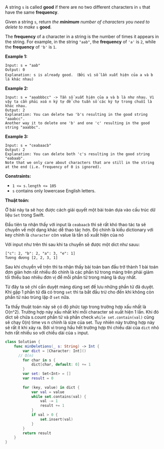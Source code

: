 A string `s` is called **good** if there are no two different characters in `s` that have the same **frequency**.

Given a string `s`, return *the **minimum** number of characters you need to delete to make* `s` **good**.

The **frequency** of a character in a string is the number of times it appears in the string. For example, in the string `"aab"`, the **frequency** of `'a'` is `2`, while the **frequency** of `'b'` is `1`.

 

**Example 1:**

```
Input: s = "aab"
Output: 0
Explanation: s is already good.　（Bởi vì số lần xuất hiện của a và b là khác nhau)
```

**Example 2:**

```
Input: s = "aaabbbcc" -> Tần số xuất hiện của a và b là như nhau. Vì vậy ta cần phải xoá n ký tự để cho tuần số các ký tự trong chuỗi là khác nhau. 
Output: 2
Explanation: You can delete two 'b's resulting in the good string "aaabcc".
Another way it to delete one 'b' and one 'c' resulting in the good string "aaabbc".
```

**Example 3:**

```
Input: s = "ceabaacb"
Output: 2
Explanation: You can delete both 'c's resulting in the good string "eabaab".
Note that we only care about characters that are still in the string at the end (i.e. frequency of 0 is ignored).
```

 

**Constraints:**

- `1 <= s.length <= 105`
- `s` contains only lowercase English letters.



**Thuật toán:**

Ở bài này ta sẽ học được cách giải quyết một bài toán dựa vào cấu trúc dữ liệu `Set` trong Swift.

Đầu tiên ta nhận thấy với input là `ceabaacb` thì sẽ rất khó thao tác ta sẽ chuyển về một dạng khác dễ thao tác hơn. Đó chính là kiểu dictionary với key chính là `character` còn value là tần số xuất hiện của nó

Với input như trên thì sau khi ta chuyển sẽ được một dict như sauu:

```
["c": 2, "b": 2, "a": 3, "e": 1] 
Tương đương [2, 2, 3, 1]
```

Sau khi chuyển về trên thì ta nhận thấy bài toán ban đầu trở thành 1 bài toán đơn giản hơn rất nhiều đó chính là các phần tử trong mảng trên phải giảm tối thiểu bao nhiêu đơn vị để mỗi phần tử trong mảng là duy nhất.

Từ đây ta sẽ chỉ cần duyệt mảng dùng set để lưu những phần tử đã duyệt. Khi gặp 1 phần tử đã có trong `set` thì ta bắt đầu trừ cho đến khi không còn phần tử nào trùng lặp ở `set` nữa.

Ta thấy thuật toán này sẽ có độ phức tạp trong trường hợp xấu nhất là O(n^2). Trường hợp này xấu nhất khi mỗi character sẽ xuất hiện 1 lần. Khi đó dict sẽ chứa s.count phần tử và phần check `while set.contain(val)` cũng sẽ chạy 0(n) time vs n chính là size của set. Tuy nhiên này trường hợp này sẽ rất ít khi xảy ra. Bởi vì trong hầu hết trường hợp thì chiều dài của `dict` nhỏ hơn rất nhiều so với chiều dài của `s` input.

```swift
class Solution {
    func minDeletions(_ s: String) -> Int {
        var dict = [Character: Int]()
      // O(n)
        for char in s { 
            dict[char, default: 0] += 1
        }
        var set: Set<Int> = []
        var result = 0
      
        for (key, value) in dict {
            var val = value
            while set.contains(val) {
                val -= 1
                result += 1
            }
            if val > 0 {
                set.insert(val)
            }
        }
        return result
    }
}
```



